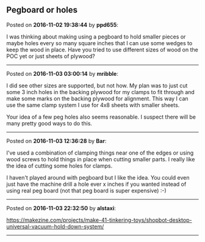 ## Pegboard or holes
Posted on **2016-11-02 19:38:44** by **ppd655**:

I was thinking about making using a pegboard to hold smaller pieces or maybe holes every so many square inches that I can use some wedges to keep the wood in place. Have you tried to use different sizes of wood on the POC yet or just sheets of plywood?

---

Posted on **2016-11-03 03:00:14** by **mribble**:

I did see other sizes are supported, but not how.  My plan was to just cut some 3 inch holes in the backing plywood for my clamps to fit through and make some marks on the backing plywood for alignment.  This way I can use the same clamp system I use for 4x8 sheets with smaller sheets.

Your idea of a few peg holes also seems reasonable.  I suspect there will be many pretty good ways to do this.

---

Posted on **2016-11-03 12:36:28** by **Bar**:

I've used a combination of clamping things near one of the edges or using wood screws to hold things in place when cutting smaller parts. I really like the idea of cutting some holes for clamps.

I haven't played around with pegboard but I like the idea. You could even just have the machine drill a hole ever x inches if you wanted instead of using real peg board (not that peg board is super expensive) :-)

---

Posted on **2016-11-03 22:32:50** by **alstaxi**:

https://makezine.com/projects/make-41-tinkering-toys/shopbot-desktop-universal-vacuum-hold-down-system/

---

